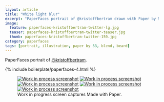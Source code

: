 ```yaml
---
layout: article
title: "White light blur"
excerpt: "PaperFaces portrait of @kristoffbertram drawn with Paper by 53 on an iPad."
image: 
  feature: paperfaces-kristoffbertram-twitter-lg.jpg
  teaser: paperfaces-kristoffbertram-twitter-teaser.jpg
  thumb: paperfaces-kristoffbertram-twitter-150.jpg
category: paperfaces
tags: [portrait, illustration, paper by 53, blend, beard]
---
```


PaperFaces portrait of [@kristoffbertram](http://twitter.com/kristoffbertram).

{% include boilerplate/paperfaces-4.html %}

<figure class="third">
  <a href="{{ site.url }}/images/paperfaces-kristoffbertram-process-1-lg.jpg"><img src="{{ site.url }}/images/paperfaces-kristoffbertram-process-1-600.jpg" alt="Work in process screenshot"></a>
  <a href="{{ site.url }}/images/paperfaces-kristoffbertram-process-2-lg.jpg"><img src="{{ site.url }}/images/paperfaces-kristoffbertram-process-2-600.jpg" alt="Work in process screenshot"></a>
  <a href="{{ site.url }}/images/paperfaces-kristoffbertram-process-3-lg.jpg"><img src="{{ site.url }}/images/paperfaces-kristoffbertram-process-3-600.jpg" alt="Work in process screenshot"></a>
  <a href="{{ site.url }}/images/paperfaces-kristoffbertram-process-4-lg.jpg"><img src="{{ site.url }}/images/paperfaces-kristoffbertram-process-4-600.jpg" alt="Work in process screenshot"></a>
  <a href="{{ site.url }}/images/paperfaces-kristoffbertram-process-5-lg.jpg"><img src="{{ site.url }}/images/paperfaces-kristoffbertram-process-5-600.jpg" alt="Work in process screenshot"></a>
  <figcaption>Work in progress screen captures Made with Paper.</figcaption>
</figure>